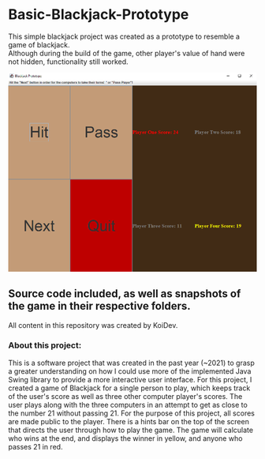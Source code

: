 # Basic-Blackjack-Prototype

This simple blackjack project was created as a prototype to resemble a game of blackjack.  
Although during the build of the game, other player's value of hand were not hidden, functionality still worked.  

![alt text](https://github.com/KoiDeve/Blackjack-Prototype/blob/main/Snapshots/2-End-Game.PNG?raw=true)

## Source code included, as well as snapshots of the game in their respective folders.

All content in this repository was created by KoiDev.

### About this project:

This is a software project that was created in the past year (~2021) to grasp a greater understanding on how I could use more of the implemented Java Swing library to provide a more interactive user interface. For this project, I created a game of Blackjack for a single person to play, which keeps track of the user's score as well as three other computer player's scores. The user plays along with the three computers in an attempt to get as close to the number 21 without passing 21. For the purpose of this project, all scores are made public to the player. There is a hints bar on the top of the screen that directs the user through how to play the game. The game will calculate who wins at the end, and displays the winner in yellow, and anyone who passes 21 in red.
